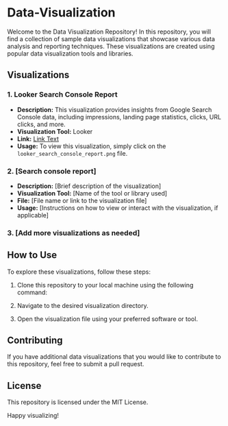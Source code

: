 # Data-Visualization

Welcome to the Data Visualization Repository! In this repository, you will find a collection of sample data visualizations that showcase various data analysis and reporting techniques. These visualizations are created using popular data visualization tools and libraries.

## Visualizations

### 1. Looker Search Console Report

- **Description:** This visualization provides insights from Google Search Console data, including impressions, landing page statistics, clicks, URL clicks, and more.
- **Visualization Tool:** Looker
- **Link:** [Link Text]([URL](https://lookerstudio.google.com/reporting/d94d866f-fa7d-466f-a619-785cf7ffa0db))
- **Usage:** To view this visualization, simply click on the `looker_search_console_report.png` file.

### 2. [Search console report]

- **Description:** [Brief description of the visualization]
- **Visualization Tool:** [Name of the tool or library used]
- **File:** [File name or link to the visualization file]
- **Usage:** [Instructions on how to view or interact with the visualization, if applicable]

### 3. [Add more visualizations as needed]

## How to Use

To explore these visualizations, follow these steps:

1. Clone this repository to your local machine using the following command:

2. Navigate to the desired visualization directory.


3. Open the visualization file using your preferred software or tool.

## Contributing

If you have additional data visualizations that you would like to contribute to this repository, feel free to submit a pull request. 

## License

This repository is licensed under the MIT License. 

Happy visualizing!
